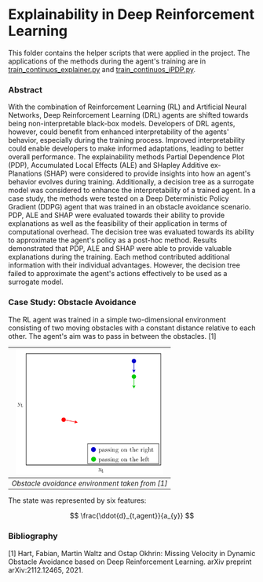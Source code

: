# Explainability in Deep Reinforcement Learning

This folder contains the helper scripts that were applied in the project.
The applications of the methods during the agent's training are in [train_continuos_explainer.py](../run/train_continuous_explainer.py) and [train_continuos_iPDP.py](../run/train_continuous_iPDP.py).

### Abstract
With the combination of Reinforcement Learning (RL) and Artificial Neural Networks, Deep Reinforcement Learning (DRL) agents are shifted towards being non-interpretable black-box models.
Developers of DRL agents, however, could benefit from enhanced interpretability of the agents' behavior, especially during the training process.
Improved interpretability  could enable developers to make informed adaptations, leading to better overall performance.
The explainability methods Partial Dependence Plot (PDP), Accumulated Local Effects (ALE) and SHapley Additive ex-
Planations (SHAP) were considered to provide insights into how an agent's  behavior evolves during training.
Additionally, a decision tree as a surrogate model was considered to enhance the interpretability of a trained agent.
In a case study, the methods were tested on a Deep Deterministic Policy Gradient (DDPG) agent that was trained in an obstacle avoidance scenario.
PDP, ALE and SHAP were evaluated towards their ability to provide explanations as well as the feasibility of their application in terms of computational overhead.
The decision tree was evaluated towards its ability to approximate the agent's policy as a post-hoc method.
Results demonstrated that PDP, ALE and SHAP were able to provide valuable explanations during the training.
Each method contributed additional information with their individual advantages.
However, the decision tree failed to approximate the agent's actions effectively to be used as a surrogate model.

### Case Study: Obstacle Avoidance
The RL agent was trained in a simple two-dimensional environment consisting of two moving obstacles with a constant distance relative to each other.
The agent's aim was to pass in between the obstacles. [1]

<!-- ![some discription](./img/env.png "some discription")  -->
|<img src="./img/env.png" alt="drawing" width="300"/>|
|:--:|
|*Obstacle avoidance environment taken from [1]*|

The state was represented by six features:
<!-- $$s_{t} =\left(\begin{array}{c}
		\frac{\ddot{y}_{t,agent}}{a_{y,max}} \\
		\frac{\dot{y}_{t,agent}}{v_{y,max}} \\
		\frac{\dot{x}_{t,agent}-\dot{x_{t,i}}}{v_{x,max}} \\
		\frac{\dot{y}_{t,agent}-\dot{y_{t,i}}}{v_{y,max}} \\
		\frac{x_{t,agent}-x_{t,i}}{x_{scale}} \\
		\frac{y_{t,agent}-y_{t,i}}{y_{scale}}
	\end{array}
	\right)$$ -->
<!-- $$s_{t} = \left( \begin{array}{c}
\frac{y_{t,agent}}{a_{y,max}} \\
\frac{a}{b}
\end{array}
\right)$$ -->

$$ \frac{\ddot{d}_{t,agent}}{a_{y}} $$

<!-- $s_{t} = \begin{bmatrix}
    \frac{\ddot{y}_{t,\text{agent}}}{a_{y,\text{max}}} \\
    \frac{\dot{y}_{t,\text{agent}}}{v_{y,\text{max}}} \\
    \frac{\dot{x}_{t,\text{agent}}-\dot{x}_{t,i}}{v_{x,\text{max}}} \\
    \frac{\dot{y}_{t,\text{agent}}-\dot{y}_{t,i}}{v_{y,\text{max}}} \\
    \frac{x_{t,\text{agent}}-x_{t,i}}{x_{\text{scale}}} \\
    \frac{y_{t,\text{agent}}-y_{t,i}}{y_{\text{scale}}}
\end{bmatrix}$ -->

### Bibliography

[1] Hart, Fabian, Martin Waltz and Ostap Okhrin: Missing Velocity in Dynamic Obstacle Avoidance based on Deep Reinforcement Learning. arXiv preprint arXiv:2112.12465, 2021.